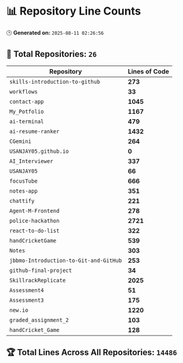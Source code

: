 # 📊 Repository Line Counts
🕒 **Generated on:** `2025-08-11 02:26:56`

## 🔹 **Total Repositories:** `26`

| Repository | Lines of Code |
|------------|--------------|
| `skills-introduction-to-github` | **273** |
| `workflows` | **33** |
| `contact-app` | **1045** |
| `My_Potfolio` | **1167** |
| `ai-terminal` | **479** |
| `ai-resume-ranker` | **1432** |
| `CGemini` | **264** |
| `USANJAY05.github.io` | **0** |
| `AI_Interviewer` | **337** |
| `USANJAY05` | **66** |
| `focusTube` | **666** |
| `notes-app` | **351** |
| `chattify` | **221** |
| `Agent-M-Frontend` | **278** |
| `police-hackathon` | **2721** |
| `react-to-do-list` | **322** |
| `handCricketGame` | **539** |
| `Notes` | **303** |
| `jbbmo-Introduction-to-Git-and-GitHub` | **253** |
| `github-final-project` | **34** |
| `SkillrackReplicate` | **2025** |
| `Assessment4` | **51** |
| `Assessment3` | **175** |
| `new.io` | **1220** |
| `graded_assignment_2` | **103** |
| `handCricket_Game` | **128** |
## 🏆 **Total Lines Across All Repositories:** `14486`
